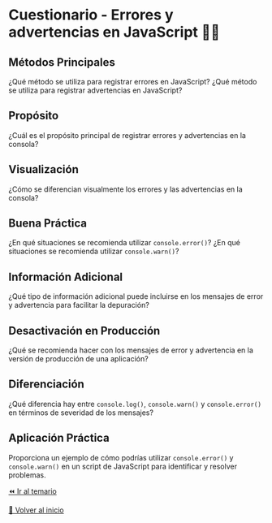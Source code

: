 # Cuestionario - Errores y advertencias en JavaScript 👩‍💻

## Métodos Principales
¿Qué método se utiliza para registrar errores en JavaScript?
¿Qué método se utiliza para registrar advertencias en JavaScript?

## Propósito
¿Cuál es el propósito principal de registrar errores y advertencias en la consola?

## Visualización
¿Cómo se diferencian visualmente los errores y las advertencias en la consola?

## Buena Práctica
¿En qué situaciones se recomienda utilizar `console.error()`?
¿En qué situaciones se recomienda utilizar `console.warn()`?

## Información Adicional
¿Qué tipo de información adicional puede incluirse en los mensajes de error y advertencia para facilitar la depuración?

## Desactivación en Producción
¿Qué se recomienda hacer con los mensajes de error y advertencia en la versión de producción de una aplicación?

## Diferenciación
¿Qué diferencia hay entre `console.log()`, `console.warn()` y `console.error()` en términos de severidad de los mensajes?

## Aplicación Práctica
Proporciona un ejemplo de cómo podrías utilizar `console.error()` y `console.warn()` en un script de JavaScript para identificar y resolver problemas.

[⏪ Ir al temario](../../temario/01-introduccion/06-errores-y-advertencias.md)

[🏡 Volver al inicio](../../readme.md)